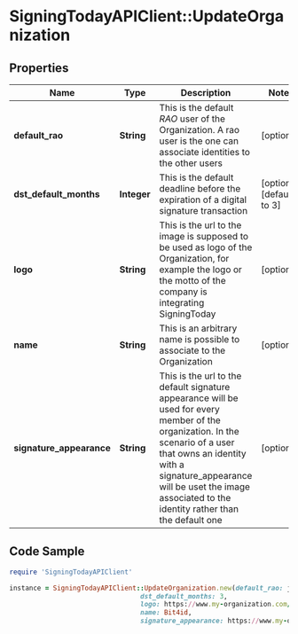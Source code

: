 # SigningTodayAPIClient::UpdateOrganization

## Properties

Name | Type | Description | Notes
------------ | ------------- | ------------- | -------------
**default_rao** | **String** | This is the default *RAO* user of the Organization. A rao user is the one can associate identities to the other users  | [optional] 
**dst_default_months** | **Integer** | This is the default deadline before the expiration of a digital signature transaction | [optional] [default to 3]
**logo** | **String** | This is the url to the image is supposed to be used as logo of the Organization, for example the logo or the motto of the company is integrating SigningToday  | [optional] 
**name** | **String** | This is an arbitrary name is possible to associate to the Organization  | [optional] 
**signature_appearance** | **String** | This is the url to the default signature appearance will be used for every member of the organization. In the scenario of a user that owns an identity with a signature_appearance will be uset the image associated to the identity rather than the default one  | [optional] 

## Code Sample

```ruby
require 'SigningTodayAPIClient'

instance = SigningTodayAPIClient::UpdateOrganization.new(default_rao: jdo,
                                 dst_default_months: 3,
                                 logo: https://www.my-organization.com/logo.png,
                                 name: Bit4id,
                                 signature_appearance: https://www.my-organization.com/signature.png)
```


